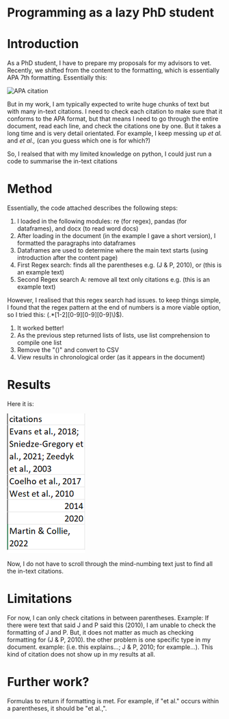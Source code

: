 # Programming as a lazy PhD student

# Introduction
<p>As a PhD student, I have to prepare my proposals for my advisors to vet. Recently, we shifted from the content to the formatting, which is essentially APA 7th formatting. Essentially this: </p>
<img src="https://external-content.duckduckgo.com/iu/?u=https%3A%2F%2Fi.ytimg.com%2Fvi%2FwEnCZZmKDZ4%2Fmaxresdefault.jpg&f=1&nofb=1&ipt=2915ac5dc4d5ae16027bf039f8fdf81f951d16815de8f1866d499fdc007ff9c2&ipo=images" alt="APA citation" width="300" height="200"> 

<p> But in my work, I am typically expected to write huge chunks of text but with many in-text citations. I need to check each citation to make sure that it conforms to the APA format, but that means I need to go through the entire document, read each line, and check the citations one by one. But it takes a long time and is very detail orientated. For example, I keep messing up <i>et al.</i> and <i>et al.,</i> (can you guess which one is for which?) </p>

<p> So, I realsed that with my limited knowledge on python, I could just run a code to summarise the in-text citations </p>

# Method
<p> Essentially, the code attached describes the following steps:</p>
<ol>
  <li> I loaded in the following modules: re (for regex), pandas (for dataframes), and docx (to read word docs)
  <li> After loading in the document (in the example I gave a short version), I formatted the paragraphs into dataframes
  <li> Dataframes are used to determine where the main text starts (using introduction after the content page) 
  <li> First Regex search: finds all the parentheses e.g. (J & P, 2010), or (this is an example text)
  <li> Second Regex search A: remove all text only citations e.g. (this is an example text)
 </ol>
<p> However, I realised that this regex search had issues. to keep things simple, I found that the regex pattern at the end of numbers is a more viable option, so I tried this: (.*[1-2][0-9][0-9][0-9]\)$).
<ol>
  <li> It worked better!
  <li> As the previous step returned lists of lists, use list comprehension to compile one list
  <li> Remove the "()" and convert to CSV
  <li> View results in chronological order (as it appears in the document)
</ol>

# Results
<p>Here it is: </p>
<img src = "APAoutput.png">

<p> Now, I do not have to scroll through the mind-numbing text just to find all the in-text citations. </p>


# Limitations
For now, I can only check citations in between parentheses. Example: If there were text that said J and P said this (2010), I am unable to check the formatting of J and P. But, it does not matter as much as checking formatting for (J & P, 2010). 
the other problem is one specific type in my document. example: (i.e. this explains...; J & P, 2010; for example...). This kind of citation does not show up in my results at all. 

# Further work?
Formulas to return if formatting is met. For example, if "et al." occurs within a parentheses, it should be "et al.,". 
